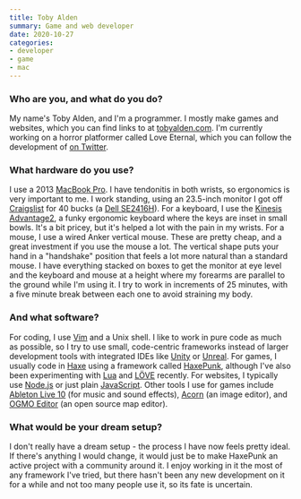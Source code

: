```yaml
---
title: Toby Alden
summary: Game and web developer 
date: 2020-10-27
categories:
- developer
- game
- mac
---
```


### Who are you, and what do you do?

My name's Toby Alden, and I'm a programmer. I mostly make games and websites, which you can find links to at [tobyalden.com](https://tobyalden.com/ "Toby's website."). I'm currently working on a horror platformer called Love Eternal, which you can follow the development of [on Twitter](https://twitter.com/LoveEternalGame "The Love Eternal Twitter account.").

### What hardware do you use?

I use a 2013 [MacBook Pro][macbook-pro]. I have tendonitis in both wrists, so ergonomics is very important to me. I work standing, using an 23.5-inch monitor I got off [Craigslist][] for 40 bucks (a [Dell SE2416H][se2416h]). For a keyboard, I use the [Kinesis Advantage2][advantage2], a funky ergonomic keyboard where the keys are inset in small bowls. It's a bit pricey, but it's helped a lot with the pain in my wrists. For a mouse, I use a wired Anker vertical mouse. These are pretty cheap, and a great investment if you use the mouse a lot. The vertical shape puts your hand in a "handshake" position that feels a lot more natural than a standard mouse. I have everything stacked on boxes to get the monitor at eye level and the keyboard and mouse at a height where my forearms are parallel to the ground while I'm using it. I try to work in increments of 25 minutes, with a five minute break between each one to avoid straining my body.

### And what software?

For coding, I use [Vim][] and a Unix shell. I like to work in pure code as much as possible, so I try to use small, code-centric frameworks instead of larger development tools with integrated IDEs like [Unity][] or [Unreal][unreal-engine]. For games, I usually code in [Haxe][] using a framework called [HaxePunk][], although I've also been experimenting with [Lua][] and [LÖVE][love] recently. For websites, I typically use [Node.js][] or just plain [JavaScript][]. Other tools I use for games include [Ableton Live 10][live] (for music and sound effects), [Acorn][] (an image editor), and [OGMO Editor][ogmo-editor] (an open source map editor).

### What would be your dream setup?

I don't really have a dream setup - the process I have now feels pretty ideal. If there's anything I would change, it would just be to make HaxePunk an active project with a community around it. I enjoy working in it the most of any framework I've tried, but there hasn't been any new development on it for a while and not too many people use it, so its fate is uncertain.

[acorn]: https://flyingmeat.com/acorn/ "An image editor for the Mac."
[advantage2]: https://kinesis-ergo.com/shop/advantage2/ "A fancy ergonomic keyboard."
[craigslist]: https://www.craigslist.org/ "A classifieds service."
[haxe]: https://haxe.org/ "A cross-platform toolkit and language."
[haxepunk]: http://haxepunk.com/ "A cross-platform game development framework."
[javascript]: https://en.wikipedia.org/wiki/JavaScript "An interpreted scripting language."
[live]: https://www.ableton.com/en/live/ "Musical creation software."
[love]: https://love2d.org/ "A 2D games framework."
[lua]: http://www.lua.org/ "An interpreted scripting language."
[macbook-pro]: https://www.apple.com/macbook-pro/ "A laptop."
[node.js]: https://nodejs.org/en/ "A Javascript application platform."
[ogmo-editor]: https://ogmo-editor-3.github.io "A level editor for game developers."
[se2416h]: https://www.dell.com/en-us/shop/dell-24-monitor-se2416h/apd/210-afvh/monitors-monitor-accessories "A 24 inch LCD monitor."
[unity]: https://unity3d.com/unity/ "A cross-platform game development tool."
[unreal-engine]: https://www.unrealengine.com/what-is-unreal-engine-4 "A 3D game engine."
[vim]: https://www.vim.org/ "A command-line text editor."
